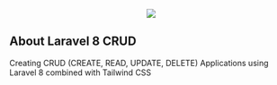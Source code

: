 <p align="center"><img src="https://user-images.githubusercontent.com/26076138/151306080-0dc7d50b-f76b-48cd-8917-b9d84d6f8f9e.png"></p>

## About Laravel 8 CRUD

Creating CRUD (CREATE, READ, UPDATE, DELETE) Applications using Laravel 8 combined with Tailwind CSS 
